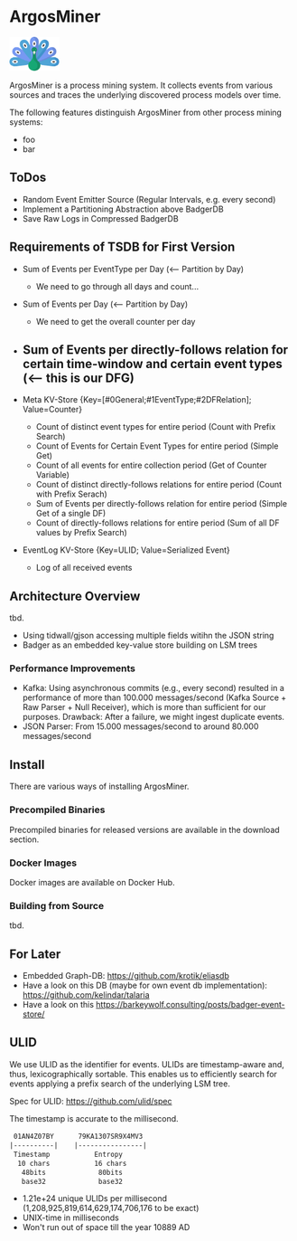 # ArgosMiner

<img src="assets/logo.svg" height="60px" />

ArgosMiner is a process mining system. It collects events from various sources and traces the underlying discovered process models over time. 

The following features distinguish ArgosMiner from other process mining systems:
- foo
- bar

## ToDos
- Random Event Emitter Source (Regular Intervals, e.g. every second)
- Implement a Partitioning Abstraction above BadgerDB
- Save Raw Logs in Compressed BadgerDB

## Requirements of TSDB for First Version
- Sum of Events per EventType per Day (<-- Partition by Day) 
    - We need to go through all days and count...
- Sum of Events per Day (<-- Partition by Day)
    - We need to get the overall counter per day
- Sum of Events per directly-follows relation for certain time-window and certain event types (<-- this is our DFG)
    - 

- Meta KV-Store {Key=[#0General;#1EventType;#2DFRelation]; Value=Counter}
    - Count of distinct event types for entire period (Count with Prefix Search)
    - Count of Events for Certain Event Types for entire period (Simple Get)
    - Count of all events for entire collection period (Get of Counter Variable)
    - Count of distinct directly-follows relations for entire period (Count with Prefix Serach)
    - Sum of Events per directly-follows relation for entire period (Simple Get of a single DF)
    - Count of directly-follows relations for entire period (Sum of all DF values by Prefix Search)

- EventLog KV-Store {Key=ULID; Value=Serialized Event} 
    - Log of all received events

## Architecture Overview
tbd.
- Using tidwall/gjson accessing multiple fields witihn the JSON string
- Badger as an embedded key-value store building on LSM trees

### Performance Improvements
- Kafka: Using asynchronous commits (e.g., every second) resulted in a performance of more than 100.000 messages/second (Kafka Source + Raw Parser + Null Receiver), which is more than sufficient for our purposes. Drawback: After a failure, we might ingest duplicate events.
- JSON Parser: From 15.000 messages/second to around 80.000 messages/second

## Install
There are various ways of installing ArgosMiner.

### Precompiled Binaries
Precompiled binaries for released versions are available in the download section.

### Docker Images
Docker images are available on Docker Hub.

### Building from Source
tbd.

## For Later
- Embedded Graph-DB: https://github.com/krotik/eliasdb
- Have a look on this DB (maybe for own event db implementation): https://github.com/kelindar/talaria
- Have a look on this https://barkeywolf.consulting/posts/badger-event-store/

## ULID
We use ULID as the identifier for events. ULIDs are timestamp-aware and, thus, lexicographically sortable. This enables us to efficiently search for events applying a prefix search of the underlying LSM tree. 

Spec for ULID: https://github.com/ulid/spec

The timestamp is accurate to the millisecond.
```
 01AN4Z07BY      79KA1307SR9X4MV3
|----------|    |----------------|
 Timestamp           Entropy
  10 chars           16 chars
   48bits             80bits
   base32             base32
```

- 1.21e+24 unique ULIDs per millisecond (1,208,925,819,614,629,174,706,176 to be exact)
- UNIX-time in milliseconds
- Won't run out of space till the year 10889 AD
